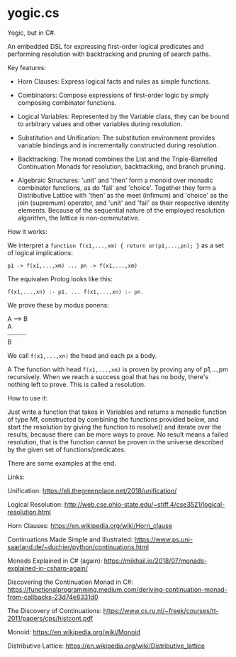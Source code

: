 # yogic.cs
Yogic, but in C#.


An embedded DSL for expressing first-order logical predicates and
performing resolution with backtracking and pruning of search paths.

Key features:

- Horn Clauses: Express logical facts and rules as simple functions.

- Combinators: Compose expressions of first-order logic by simply
  composing combinator functions.

- Logical Variables: Represented by the Variable class, they can be
  bound to arbitrary values and other variables during resolution.

- Substitution and Unification: The substitution environment provides
  variable bindings and is incrementally constructed during resolution.

- Backtracking: The monad combines the List and the Triple-Barrelled
  Continuation Monads for resolution, backtracking, and branch pruning.

- Algebraic Structures: 'unit' and 'then' form a monoid over monadic
  combinator functions, as do 'fail' and 'choice'. Together they form a
  Distributive Lattice with 'then' as the meet (infimum) and 'choice' as
  the join (supremum) operator, and 'unit' and 'fail' as their
  respective identity elements. Because of the sequential nature of the
  employed resolution algorithm, the lattice is non-commutative.

How it works:

We interpret a ``function f(x1,...,xm) { return or(p1,...,pn); }``
as a set of logical implications:

``p1 -> f(x1,...,xm)
...
pn -> f(x1,...,xm)``

The equivalen Prolog looks like this:

``f(x1,...,xn) :- p1.
...
f(x1,...,xn) :- pn.``

We prove these by modus ponens:

A ⟶  B  
A  
⎯⎯⎯⎯⎯⎯  
B

We call ``f(x1,...,xn)`` the head and each px a body.

A The function with head ``f(x1,...,xm)`` is proven by proving any of
p1,...,pm recursively. When we reach a success goal that has no body,
there's nothing left to prove. This is called a resolution.

How to use it:

Just write a function that takes in Variables and returns a monadic
function of type Mf, constructed by combining the functions provided
below, and start the resolution by giving the function to resolve()
and iterate over the results, because there can be more ways to
prove. No result means a failed resolution, that is the function
cannot be proven in the universe described by the given set of
functions/predicates.

There are some examples at the end.

Links:

Unification:
https://eli.thegreenplace.net/2018/unification/

Logical Resolution:
http://web.cse.ohio-state.edu/~stiff.4/cse3521/logical-resolution.html

Horn Clauses:
https://en.wikipedia.org/wiki/Horn_clause

Continuations Made Simple and Illustrated:
https://www.ps.uni-saarland.de/~duchier/python/continuations.html

Monads Explained in C# (again):
https://mikhail.io/2018/07/monads-explained-in-csharp-again/

Discovering the Continuation Monad in C#:
https://functionalprogramming.medium.com/deriving-continuation-monad-from-callbacks-23d74e8331d0

The Discovery of Continuations:
https://www.cs.ru.nl/~freek/courses/tt-2011/papers/cps/histcont.pdf

Monoid:
https://en.wikipedia.org/wiki/Monoid

Distributive Lattice:
https://en.wikipedia.org/wiki/Distributive_lattice


